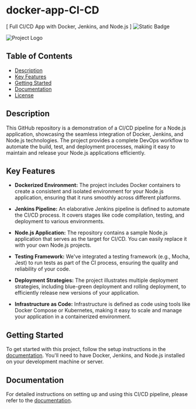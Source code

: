 # docker-app-CI-CD 
[ Full CI/CD App with Docker, Jenkins, and Node.js ]
![Static Badge](https://img.shields.io/badge/Project%20Status-inProgress-orange)

![Project Logo](project-logo.png)

## Table of Contents

- [Description](#description)
- [Key Features](#key-features)
- [Getting Started](#getting-started)
- [Documentation](#documentation)
- [License](#license)

## Description

This GitHub repository is a demonstration of a CI/CD pipeline for a Node.js application, showcasing the seamless integration of Docker, Jenkins, and Node.js technologies. The project provides a complete DevOps workflow to automate the build, test, and deployment processes, making it easy to maintain and release your Node.js applications efficiently.

## Key Features

- **Dockerized Environment:** The project includes Docker containers to create a consistent and isolated environment for your Node.js application, ensuring that it runs smoothly across different platforms.

- **Jenkins Pipeline:** An elaborative Jenkins pipeline is defined to automate the CI/CD process. It covers stages like code compilation, testing, and deployment to various environments.

- **Node.js Application:** The repository contains a sample Node.js application that serves as the target for CI/CD. You can easily replace it with your own Node.js projects.

- **Testing Framework:** We've integrated a testing framework (e.g., Mocha, Jest) to run tests as part of the CI process, ensuring the quality and reliability of your code.

- **Deployment Strategies:** The project illustrates multiple deployment strategies, including blue-green deployment and rolling deployment, to efficiently release new versions of your application.

- **Infrastructure as Code:** Infrastructure is defined as code using tools like Docker Compose or Kubernetes, making it easy to scale and manage your application in a containerized environment.

## Getting Started

To get started with this project, follow the setup instructions in the [documentation](documentation.md). You'll need to have Docker, Jenkins, and Node.js installed on your development machine or server.

## Documentation

For detailed instructions on setting up and using this CI/CD pipeline, please refer to the [documentation](documentation.md).

